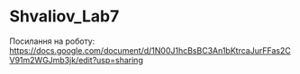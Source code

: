 # Shvaliov_Lab7
Посилання на роботу:
https://docs.google.com/document/d/1N00J1hcBsBC3An1bKtrcaJurFFas2CV91m2WGJmb3jk/edit?usp=sharing

